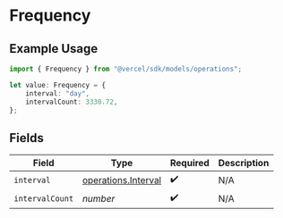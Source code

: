# Frequency

## Example Usage

```typescript
import { Frequency } from "@vercel/sdk/models/operations";

let value: Frequency = {
    interval: "day",
    intervalCount: 3330.72,
};
```

## Fields

| Field                                                      | Type                                                       | Required                                                   | Description                                                |
| ---------------------------------------------------------- | ---------------------------------------------------------- | ---------------------------------------------------------- | ---------------------------------------------------------- |
| `interval`                                                 | [operations.Interval](../../models/operations/interval.md) | :heavy_check_mark:                                         | N/A                                                        |
| `intervalCount`                                            | *number*                                                   | :heavy_check_mark:                                         | N/A                                                        |
